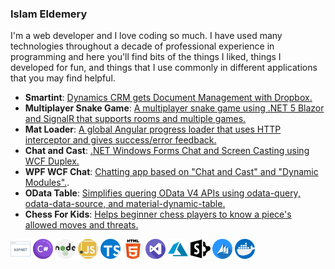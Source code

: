 ### Islam Eldemery 

I'm a web developer and I love coding so much. I have used many technologies throughout a decade of professional experience in programming and here you'll find bits of the things I liked, things I developed for fun, and things that I use commonly in different applications that you may find helpful.

- **Smartint**: [Dynamics CRM gets Document Management with Dropbox.](https://github.com/idemery/Smartint)
- **Multiplayer Snake Game**: [A multiplayer snake game using .NET 5 Blazor and SignalR that supports rooms and multiple games.](https://github.com/idemery/MultiPlayerSnakeGame)
- **Mat Loader**: [A global Angular progress loader that uses HTTP interceptor and gives success/error feedback.](https://github.com/idemery/idm-mat-loader)
- **Chat and Cast**: [.NET Windows Forms Chat and Screen Casting using WCF Duplex.](https://github.com/idemery/NetWinChatAndCast)
- **WPF WCF Chat**: [Chatting app based on "Chat and Cast" and "Dynamic Modules".](https://github.com/idemery/WPFWCFChat).
- **OData Table**: [Simplifies quering OData V4 APIs using odata-query, odata-data-source, and material-dynamic-table.](https://github.com/idemery/mat-odata-table)
- **Chess For Kids**: [Helps beginner chess players to know a piece's allowed moves and threats.](https://github.com/idemery/ChessForKids)


![ASP](./asp.png) ![C#](./hashtag.png) ![nodejs](./nodejs.png) ![javascript](./javascript.png) ![typescript](./typescript.png) ![html5](./html-5.png) ![visual-studio](./visual-studio.png) ![azure](./azure.png) ![sharepoint](./sharepoint.png) ![crm](./crm.png) ![docker](./docker.png) 
